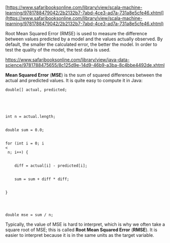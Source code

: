 [https://www.safaribooksonline.com/library/view/scala-machine-learning/9781788479042/2b2132b7-7abd-4ce3-ad7a-731a8e5cfe46.xhtml](https://www.safaribooksonline.com/library/view/scala-machine-learning/9781788479042/2b2132b7-7abd-4ce3-ad7a-731a8e5cfe46.xhtml)

Root Mean Squared Error \(RMSE\) is used to measure the difference between values predicted by a model and the values actually observed. By default, the smaller the calculated error, the better the model. In order to test the quality of the model, the test data is used.



https://www.safaribooksonline.com/library/view/java-data-science/9781788475655/8c125d9e-14d9-46b9-a3ba-8c4bbe4492de.xhtml

**Mean Squared Error** \(**MSE**\) is the sum of squared differences between the actual and predicted values. It is quite easy to compute it in Java:



```
double[] actual, predicted;  
```

```




int n = actual.length; 


double sum = 0.0; 


for (int i = 0; i 
<
 n; i++) { 


    diff = actual[i] - predicted[i]; 


    sum = sum + diff * diff; 


} 




double mse = sum / n;

```





Typically, the value of MSE is hard to interpret, which is why we often take a square root of MSE; this is called **Root Mean Squared Error** \(**RMSE**\). It is easier to interpret because it is in the same units as the target variable.


